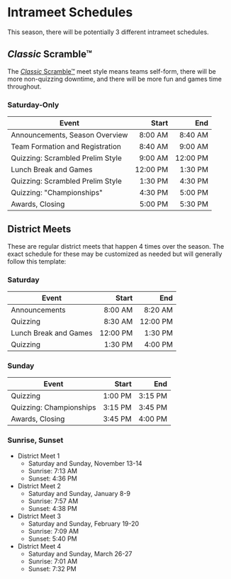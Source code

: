 # Intrameet Schedules

This season, there will be potentially 3 different intrameet schedules.

## *Classic* Scramble™

The
[*Classic* Scramble™](/district_governance/_meeting_minutes/2021-04-13.md#iclassiciscramblesuptmsup)
meet style means teams self-form, there will be more non-quizzing downtime, and
there will be more fun and games time throughout.

### Saturday-Only

| Event                            | Start    | End      |
|----------------------------------|---------:|---------:|
| Announcements, Season Overview   |  8:00 AM |  8:40 AM |
| Team Formation and Registration  |  8:40 AM |  9:00 AM |
| Quizzing: Scrambled Prelim Style |  9:00 AM | 12:00 PM |
| Lunch Break and Games            | 12:00 PM |  1:30 PM |
| Quizzing: Scrambled Prelim Style |  1:30 PM |  4:30 PM |
| Quizzing: "Championships"        |  4:30 PM |  5:00 PM |
| Awards, Closing                  |  5:00 PM |  5:30 PM |

## District Meets

These are regular district meets that happen 4 times over the season. The exact
schedule for these may be customized as needed but will generally follow this
template:

### Saturday

| Event                 | Start    | End      |
|-----------------------|---------:|---------:|
| Announcements         |  8:00 AM |  8:20 AM |
| Quizzing              |  8:30 AM | 12:00 PM |
| Lunch Break and Games | 12:00 PM |  1:30 PM |
| Quizzing              |  1:30 PM |  4:00 PM |

### Sunday

| Event                   | Start    | End      |
|-------------------------|---------:|---------:|
| Quizzing                |  1:00 PM |  3:15 PM |
| Quizzing: Championships |  3:15 PM |  3:45 PM |
| Awards, Closing         |  3:45 PM |  4:00 PM |

### Sunrise, Sunset

- District Meet 1
    - Saturday and Sunday, November 13-14
    - Sunrise: 7:13 AM
    - Sunset: 4:36 PM
- District Meet 2
    - Saturday and Sunday, January 8-9
    - Sunrise: 7:57 AM
    - Sunset: 4:38 PM
- District Meet 3
    - Saturday and Sunday, February 19-20
    - Sunrise: 7:09 AM
    - Sunset: 5:40 PM
- District Meet 4
    - Saturday and Sunday, March 26-27
    - Sunrise: 7:01 AM
    - Sunset: 7:32 PM
